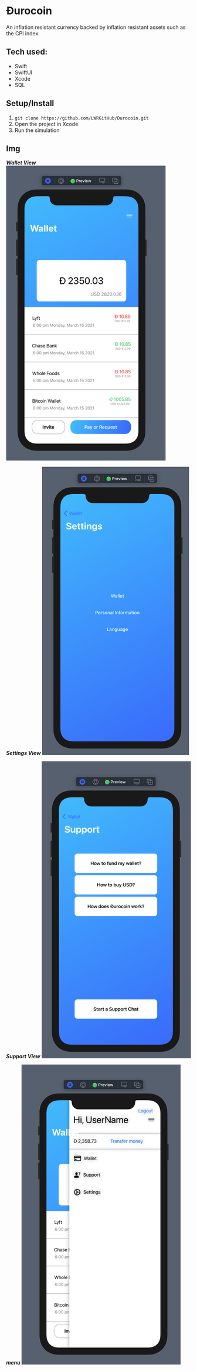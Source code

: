 # Đurocoin
An inflation resistant currency backed by inflation resistant assets such as the CPI index.

## Tech used:
- Swift
- SwiftUI
- Xcode
- SQL

## Setup/Install

1. `git clone https://github.com/LWRGitHub/Durocoin.git`
2. Open the project in Xcode
3. Run the simulation

## Img

***Wallet View***
<img alt="Screen shot of wallet view"  src="https://raw.githubusercontent.com/lwrgithub/Durocoin/master/img/wallet.png" />

***Settings View***
<img alt="Screen shot of settings view"  src="https://raw.githubusercontent.com/lwrgithub/Durocoin/master/img/settings.png" />

***Support View***
<img alt="Screen shot of settings view."  src="https://raw.githubusercontent.com/lwrgithub/Durocoin/master/img/support.png" />

***menu***
<img alt="Screen shot of menu."  src="https://raw.githubusercontent.com/lwrgithub/Durocoin/master/img/menu.png" />